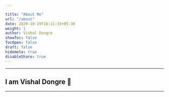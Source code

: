 ```yaml
---

title: "About Me"
url: "/about"
date: 2020-10-19T16:11:33+05:30
weight: 1
author: Vishal Dongre
showToc: false
TocOpen: false
draft: false
hidemeta: true
disableShare: true
---
```



---


## I am Vishal Dongre 🙂


---



